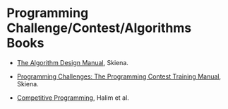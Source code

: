 # Programming Challenge/Contest/Algorithms Books


- [The Algorithm Design Manual](https://www.amazon.com/Algorithm-Design-Manual-Computer-Science/dp/3030542580), Skiena.

- [Programming Challenges: The Programming Contest Training Manual](https://www.amazon.com/Programming-Challenges-Contest-Training-Computer-ebook/dp/B008AFF2ZU), Skiena.

- [Competitive Programming](https://cpbook.net/), Halim et al.

